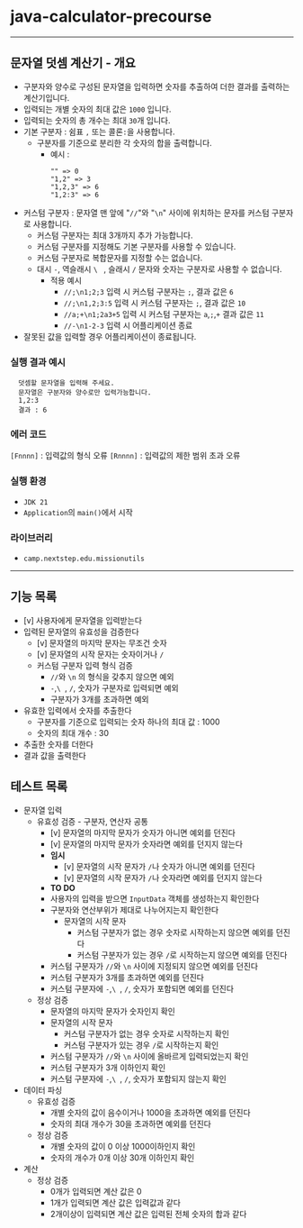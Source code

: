 # java-calculator-precourse

---

## 문자열 덧셈 계산기 - 개요
- 구분자와 양수로 구성된 문자열을 입력하면 숫자를 추출하여 더한 결과를 출력하는 계산기입니다.
- 입력되는 개별 숫자의 최대 값은 `1000` 입니다.
- 입력되는 숫자의 총 개수는 최대 `30`개 입니다.
- 기본 구분자 : 쉼표 `,` 또는 콜론`:`을 사용합니다.
  - 구분자를 기준으로 분리한 각 숫자의 합을 출력합니다.
    - 예시 :
        ```
        "" => 0
        "1,2" => 3
        "1,2,3" => 6
        "1,2:3" => 6
        ```
- 커스텀 구분자 : 문자열 맨 앞에 "`//`"와 "`\n`" 사이에 위치하는 문자를 커스텀 구분자로 사용합니다.
  - 커스텀 구분자는 최대 3개까지 추가 가능합니다.
  - 커스텀 구분자를 지정해도 기본 구분자를 사용할 수 있습니다.
  - 커스텀 구분자로 복합문자를 지정할 수는 없습니다.
  - 대시 `-`, 역슬래시 `\ ` , 슬래시 `/` 문자와 숫자는 구분자로 사용할 수 없습니다.
    - 적용 예시
      - `//;\n1;2;3` 입력 시 커스텀 구분자는 `;`, 결과 값은 `6`
      - `//;\n1,2;3:5` 입력 시 커스텀 구분자는 `;`, 결과 값은 `10`
      - `//a;+\n1;2a3+5` 입력 시 커스텀 구분자는 `a`,`;`,`+` 결과 값은 `11`
      - `//-\n1-2-3` 입력 시 어플리케이션 종료
- 잘못된 값을 입력할 경우 어플리케이션이 종료됩니다.

### 실행 결과 예시
```
  덧셈할 문자열을 입력해 주세요.
  문자열은 구분자와 양수로만 입력가능합니다.
  1,2:3
  결과 : 6
```

### 에러 코드
`[Fnnnn]` : 입력값의 형식 오류
`[Rnnnn]` : 입력값의 제한 범위 초과 오류

### 실행 환경
- `JDK 21`
- `Application`의 `main()`에서 시작

### 라이브러리
  - `camp.nextstep.edu.missionutils`

---

## 기능 목록
- [v] 사용자에게 문자열을 입력받는다
- 입력된 문자열의 유효성을 검증한다
  - [v] 문자열의 마지막 문자는 무조건 숫자
  - [v] 문자열의 시작 문자는 숫자이거나 `/`
  - 커스텀 구분자 입력 형식 검증
    - `//`와 `\n` 의 형식을 갖추지 않으면 예외
    - `-`,`\ `, `/`, 숫자가 구분자로 입력되면 예외
    - 구분자가 3개를 초과하면 예외
- 유효한 입력에서 숫자를 추출한다
  - 구분자를 기준으로 입력되는 숫자 하나의 최대 값 : 1000
  - 숫자의 최대 개수 : 30
- 추출한 숫자를 더한다
- 결과 값을 출력한다

## 테스트 목록
- 문자열 입력
  - 유효성 검증 - 구분자, 연산자 공통
    - [v] 문자열의 마지막 문자가 숫자가 아니면 예외를 던진다
    - [v] 문자열의 마지막 문자가 숫자라면 예외를 던지지 않는다
    - **임시**
      - [v] 문자열의 시작 문자가 `/`나 숫자가 아니면 예외를 던진다
      - [v] 문자열의 시작 문자가 `/`나 숫자라면 예외를 던지지 않는다
    - **TO DO**
    - 사용자의 입력을 받으면 `InputData` 객체를 생성하는지 확인한다
    - 구분자와 연산부위가 제대로 나누어지는지 확인한다
      - 문자열의 시작 문자
        - 커스텀 구분자가 없는 경우 숫자로 시작하는지 않으면 예외를 던진다
        - 커스텀 구분자가 있는 경우 `/`로 시작하는지 않으면 예외를 던진다
    - 커스텀 구분자가 `//`와 `\n` 사이에 지정되지 않으면 예외를 던진다
    - 커스텀 구분자가 3개를 초과하면 예외를 던진다
    - 커스텀 구분자에 `-`,`\ `, `/`, 숫자가 포함되면 예외를 던진다
  - 정상 검증
    - 문자열의 마지막 문자가 숫자인지 확인
    - 문자열의 시작 문자
      - 커스텀 구분자가 없는 경우 숫자로 시작하는지 확인
      - 커스텀 구분자가 있는 경우 `/`로 시작하는지 확인
    - 커스텀 구분자가 `//`와 `\n` 사이에 올바르게 입력되었는지 확인
    - 커스텀 구분자가 3개 이하인지 확인
    - 커스텀 구분자에 `-`,`\ `, `/`, 숫자가 포함되지 않는지 확인
- 데이터 파싱
  - 유효성 검증
    - 개별 숫자의 값이 음수이거나 1000을 초과하면 예외를 던진다
    - 숫자의 최대 개수가 30을 초과하면 예외를 던진다
  - 정상 검증
    - 개별 숫자의 값이 0 이상 1000이하인지 확인
    - 숫자의 개수가 0개 이상 30개 이하인지 확인
- 계산
  - 정상 검증
    - 0개가 입력되면 계산 값은 0
    - 1개가 입력되면 계산 값은 입력값과 같다
    - 2개이상이 입력되면 계산 값은 입력된 전체 숫자의 합과 같다
